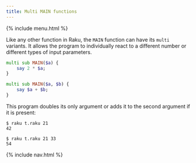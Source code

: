 ```yaml
---
title: Multi MAIN functions
---
```


{% include menu.html %}

Like any other function in Raku, the `MAIN` function can have its `multi` variants. It allows the program to individually react to a different number or different types of input parameters.

```raku
multi sub MAIN($a) {
    say 2 * $a;
}

multi sub MAIN($a, $b) {
    say $a + $b;
}
```

This program doubles its only argument or adds it to the second argument if it is present:

```console
$ raku t.raku 21
42

$ raku t.raku 21 33
54
```

{% include nav.html %}
